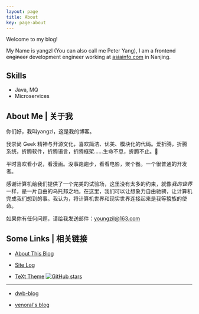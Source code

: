 ```yaml
---
layout: page
title: About
key: page-about
---
```

Welcome to my blog!

My Name is yangzl (You can also call me Peter Yang), I am a ~~frontend engineer~~ development engineer working at [asiainfo.com](http://www.asiainfo.com/) in Nanjing.

## Skills

- Java, MQ
- Microservices

<!--more-->

## About Me | 关于我

你们好，我叫yangzl，这是我的博客。

我崇尚 Geek 精神与开源文化，喜欢简洁、优美、模块化的代码。爱折腾，折腾系统，折腾软件，折腾语言，折腾框架……生命不息，折腾不止。:muscle:

平时喜欢看小说，看漫画。没事跑跑步，看看电影，聚个餐。一个很普通的开发者。

感谢计算机给我们提供了一个完美的试验场，这里没有太多的约束，就像*我的世界*一样，是一片自由的乌托邦之地。在这里，我们可以让想象力自由驰骋，让计算机完成我们想到的事。我认为，将计算机世界和现实世界连接起来是我等猿族的使命。

如果你有任何问题，请给我发送邮件：[youngzil@163.com](mailto:youngzil@163.com)

## Some Links | 相关链接

- [About This Blog](/blog/2015/10/14/about-this-blog.html)

- [Site Log](/blog/site-log.html)

- [TeXt Theme](https://github.com/kitian616/jekyll-TeXt-theme) [![GitHub stars](https://img.shields.io/github/stars/kitian616/jekyll-TeXt-theme.svg?style=social&label=Stars)]()

---

- [dwb-blog](http://dwbbb.com/)

- [venoral's blog](http://www.cnblogs.com/venoral)